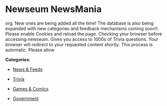 # Newseum NewsMania


org.  New ones are being added all the time! The database is also being expanded with new categories and feedback mechanisms coming soon!!.  Please enable Cookies and reload the page. Checking your browser before accessing newseum. Gives you access to 1000s of Trivia questions. Your browser will redirect to your requested content shortly.  This process is automatic. Please allow



**Categories**:

- [News & Feeds](https://github.com/apis-list/apis-list#news-and-feeds)

- [Trivia](https://github.com/apis-list/apis-list#trivia)

- [Games & Comics](https://github.com/apis-list/apis-list#games-and-comics)

- [Government](https://github.com/apis-list/apis-list#government)



